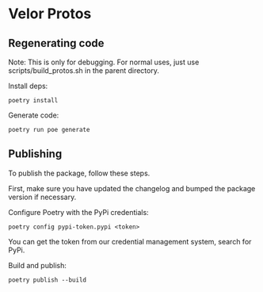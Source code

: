 # Velor Protos

## Regenerating code
Note: This is only for debugging. For normal uses, just use scripts/build_protos.sh in the parent directory.

Install deps:
```
poetry install
```

Generate code:
```
poetry run poe generate
```

## Publishing
To publish the package, follow these steps.

First, make sure you have updated the changelog and bumped the package version if necessary.

Configure Poetry with the PyPi credentials:
```
poetry config pypi-token.pypi <token>
```

You can get the token from our credential management system, search for PyPi.

Build and publish:
```
poetry publish --build
```
